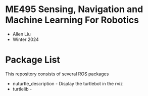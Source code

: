 # ME495 Sensing, Navigation and Machine Learning For Robotics
* Allen Liu
* Winter 2024
# Package List
This repository consists of several ROS packages
- nuturtle_description - Display the turtlebot in the rviz
- turtlelib - 